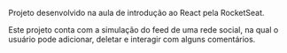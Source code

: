 Projeto desenvolvido na aula de introdução ao React pela RocketSeat.

Este projeto conta com a simulação do feed de uma rede social, na qual o usuário pode adicionar, deletar e interagir com alguns comentários.